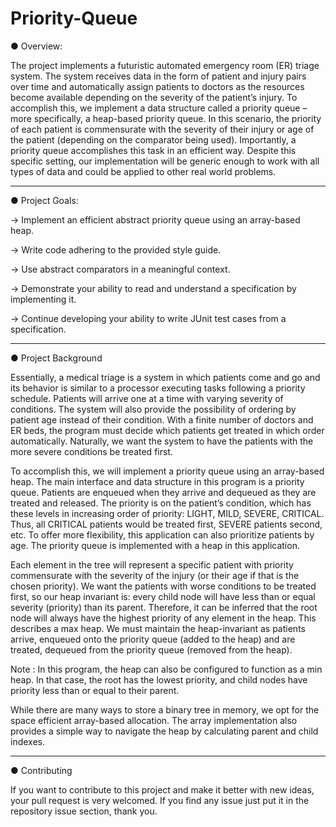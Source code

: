 # Priority-Queue

● Overview:

  The project implements a futuristic automated emergency room (ER) triage system.
  The system receives data in the form of patient and injury pairs over time and automatically
  assign patients to doctors as the resources become available depending on the severity of the
  patient’s injury. To accomplish this, we implement a data structure called a priority queue –
  more specifically, a heap-based priority queue. In this scenario, the priority of each patient is
  commensurate with the severity of their injury or age of the patient (depending on the
  comparator being used). Importantly, a priority queue accomplishes this task in an efficient way.
  Despite this specific setting, our implementation will be generic enough to work with all types of
  data and could be applied to other real world problems.

  _________________________________


● Project Goals:


  -> Implement an efficient abstract priority queue using an array-based heap.
  
  -> Write code adhering to the provided style guide.
  
  -> Use abstract comparators in a meaningful context.
  
  -> Demonstrate your ability to read and understand a specification by implementing it.
  
  -> Continue developing your ability to write JUnit test cases from a specification.
  
  _________________________________
  
  
● Project Background

  Essentially, a medical triage is a system in which patients come and go and its behavior is similar to a
  processor executing tasks following a priority schedule. Patients will arrive one at a time with
  varying severity of conditions. The system will also provide the possibility of ordering by patient
  age instead of their condition. With a finite number of doctors and ER beds, the program must decide which 
  patients get treated in which order automatically. Naturally, we want the system to have the patients with 
  the more severe conditions be treated first. 

  To accomplish this, we will implement a priority queue using an array-based heap.
  The main interface and data structure in this program is a priority queue. Patients are enqueued
  when they arrive and dequeued as they are treated and released. The priority is on the patient’s
  condition, which has these levels in increasing order of priority: LIGHT, MILD, SEVERE,
  CRITICAL. Thus, all CRITICAL patients would be treated first, SEVERE patients second, etc. To
  offer more flexibility, this application can also prioritize patients by age.
  The priority queue is implemented with a heap in this application. 

  Each element in the tree will represent a specific patient
  with priority commensurate with the severity of the injury (or their age if that is the chosen
  priority). We want the patients with worse conditions to be treated first, so our heap invariant is:
  every child node will have less than or equal severity (priority) than its parent. Therefore, it can
  be inferred that the root node will always have the highest priority of any element in the heap.
  This describes a max heap. We must maintain the heap-invariant as patients arrive, enqueued
  onto the priority queue (added to the heap) and are treated, dequeued from the priority queue
  (removed from the heap). 

  Note :  In this program, the heap can also be configured to function
  as a min heap. In that case, the root has the lowest priority, and child nodes have priority less
  than or equal to their parent.

  While there are many ways to store a binary tree in memory, we opt for the space efficient
  array-based allocation. The array implementation also provides a simple way to navigate the
  heap by calculating parent and child indexes.
  
  _________________________________
  
  
● Contributing

  If you want to contribute to this project and make it better with new ideas, your pull request is very welcomed. 
  If you find any issue just put it in the repository issue section, thank you.
